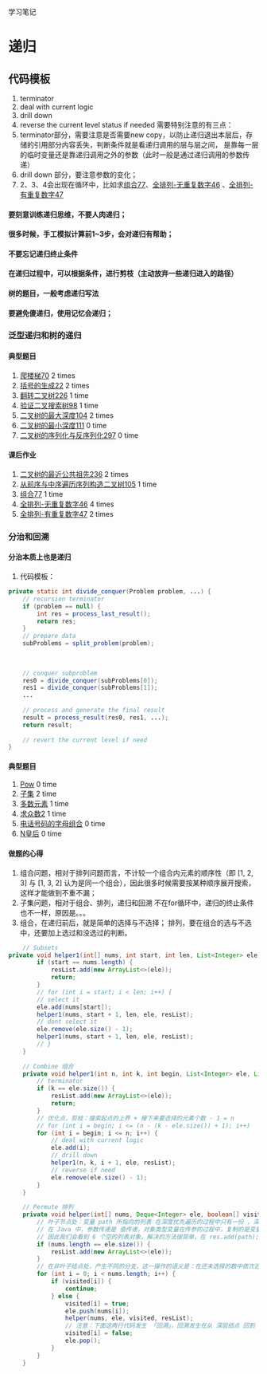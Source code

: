 学习笔记

# 递归
## 代码模板
1. terminator
2. deal with current logic
3. drill down
4. reverse the current level status if needed
需要特别注意的有三点：
1. terminator部分，需要注意是否需要new copy，以防止递归退出本层后，存储的引用部分内容丢失，判断条件就是看递归调用的层与层之间，
是靠每一层的临时变量还是靠递归调用之外的参数（此时一般是通过递归调用的参数传递）
2. drill down 部分，要注意参数的变化；
3. 2、3、4会出现在循环中，比如求[组合77](https://leetcode-cn.com/problems/combinations/)、[全排列-无重复数字46](https://leetcode-cn.com/problems/permutations/) 、[全排列-有重复数字47](https://leetcode-cn.com/problems/permutations-ii/)

#### 要刻意训练递归思维，不要人肉递归；
#### 很多时候，手工模拟计算前1~3步，会对递归有帮助；
#### 不要忘记递归终止条件
#### 在递归过程中，可以根据条件，进行剪枝（主动放弃一些递归进入的路径）
#### 树的题目，一般考虑递归写法
#### 要避免傻递归，使用记忆会递归；

### 泛型递归和树的递归
#### 典型题目
1. [爬楼梯70](https://leetcode-cn.com/problems/climbing-stairs/)  2 times
2. [括号的生成22](https://leetcode-cn.com/problems/generate-parentheses/) 2 times 
3. [翻转二叉树226](https://leetcode-cn.com/problems/invert-binary-tree/description/) 1 time
4. [验证二叉搜索树98](https://leetcode-cn.com/problems/validate-binary-search-tree/)  1 time
5. [二叉树的最大深度104](https://leetcode-cn.com/problems/maximum-depth-of-binary-tree/) 2 times
6. [二叉树的最小深度111](https://leetcode-cn.com/problems/minimum-depth-of-binary-tree/) 0 time
7. [二叉树的序列化与反序列化297](https://leetcode-cn.com/problems/serialize-and-deserialize-binary-tree/) 0 time

#### 课后作业
1. [二叉树的最近公共祖先236](https://leetcode-cn.com/problems/lowest-common-ancestor-of-a-binary-tree/) 2 times
2. [从前序与中序遍历序列构造二叉树105](https://leetcode-cn.com/problems/construct-binary-tree-from-preorder-and-inorder-traversal/) 1 time
3. [组合77](https://leetcode-cn.com/problems/combinations/) 1 time
4. [全排列-无重复数字46](https://leetcode-cn.com/problems/permutations/) 4 times
5. [全排列-有重复数字47](https://leetcode-cn.com/problems/permutations-ii/) 2 times

### 分治和回溯
#### 分治本质上也是递归
1. 代码模板：
```java
private static int divide_conquer(Problem problem, ...) {
	// recursion terminator
	if (problem == null) {
		int res = process_last_result();
		return res;
	}
	// prepare data
	subProblems = split_problem(problem);
	
	
	
	// conquer subproblem
	res0 = divide_conquer(subProblems[0]);
	res1 = divide_conquer(subProblems[1]);
	...
	
	// process and generate the final result
	result = process_result(res0, res1, ...);
	return result;
	
	// revert the current level if need
}
```
#### 典型题目
1. [Pow](https://leetcode-cn.com/problems/powx-n/) 0 time
2. [子集](https://leetcode-cn.com/problems/subsets/) 2 time
3. [多数元素](https://leetcode-cn.com/problems/majority-element/description/) 1 time
4. [求众数2](https://leetcode-cn.com/problems/majority-element-ii/) 1 time
5. [电话号码的字母组合](https://leetcode-cn.com/problems/letter-combinations-of-a-phone-number/) 0 time
6. [N皇后](https://leetcode-cn.com/problems/n-queens/) 0 time

#### 做题的心得
1. 组合问题，相对于排列问题而言，不计较一个组合内元素的顺序性（即 [1, 2, 3] 与 [1, 3, 2] 认为是同一个组合），因此很多时候需要按某种顺序展开搜索，这样才能做到不重不漏；
2. 子集问题，相对于组合、排列，递归和回溯 不在for循环中，递归的终止条件也不一样，原因是。。。
3. 组合，在递归前后，就是简单的选择与不选择； 排列，要在组合的选与不选中，还要加上选过和没选过的判断。
```java
    // Subsets
private void helper1(int[] nums, int start, int len, List<Integer> ele, List<List<Integer>> resList) {
        if (start == nums.length) {
            resList.add(new ArrayList<>(ele));
            return;
        }
        // for (int i = start; i < len; i++) {
        // select it
        ele.add(nums[start]);
        helper1(nums, start + 1, len, ele, resList);
        // dont select it
        ele.remove(ele.size() - 1);
        helper1(nums, start + 1, len, ele, resList);
        // }
    }
	
	// Combine 组合
	private void helper1(int n, int k, int begin, List<Integer> ele, List<List<Integer>> resList) {
        // terminator
        if (k == ele.size()) {
            resList.add(new ArrayList<>(ele));
            return;
        }
        // 优化点，剪枝：搜索起点的上界 + 接下来要选择的元素个数 - 1 = n
        // for (int i = begin; i <= (n - (k - ele.size()) + 1); i++)
        for (int i = begin; i <= n; i++) {
            // deal with current logic
            ele.add(i);
            // drill down
            helper1(n, k, i + 1, ele, resList);
            // reverse if need
            ele.remove(ele.size() - 1);
        }
    }
	
	// Permute 排列 
	private void helper(int[] nums, Deque<Integer> ele, boolean[] visited, List<List<Integer>> resList) {
        // 叶子节点处：变量 path 所指向的列表 在深度优先遍历的过程中只有一份 ，深度优先遍历完成以后，回到了根结点，成为空列表。
        // 在 Java 中，参数传递是 值传递，对象类型变量在传参的过程中，复制的是变量的地址。这些地址被添加到 res 变量，但实际上指向的是同一块内存地址，
        // 因此我们会看到 6 个空的列表对象。解决的方法很简单，在 res.add(path); 这里做一次拷贝即可。
        if (nums.length == ele.size()) {
            resList.add(new ArrayList<>(ele));
        }
        // 在非叶子结点处，产生不同的分支，这一操作的语义是：在还未选择的数中依次选择一个元素作为下一个位置的元素，这显然得通过一个循环实现。
        for (int i = 0; i < nums.length; i++) {
            if (visited[i]) {
                continue;
            } else {
                visited[i] = true;
                ele.push(nums[i]);
                helper(nums, ele, visited, resList);
                // 注意：下面这两行代码发生 「回溯」，回溯发生在从 深层结点 回到 浅层结点 的过程，代码在形式上和递归之前是对称的
                visited[i] = false;
                ele.pop();
            }
        }
    }
```


